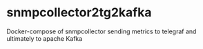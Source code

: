 # snmpcollector2tg2kafka
Docker-compose of snmpcollector sending metrics to telegraf and ultimately to apache Kafka
